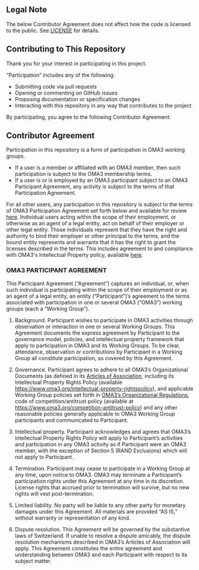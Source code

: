 ## Legal Note

The below Contributor Agreement does not affect how the code is licensed to the public. See [LICENSE](./LICENSE) for details.

## Contributing to This Repository

Thank you for your interest in participating in this project.

“Participation” includes any of the following:
- Submitting code via pull requests
- Opening or commenting on GitHub issues
- Proposing documentation or specification changes
- Interacting with this repository in any way that contributes to the project

By participating, you agree to the following Contributor Agreement:

## Contributor Agreement

Participation in this repository is a form of participation in OMA3 working groups. 

- If a user is a member or affiliated with an OMA3 member, then such participation is subject to the OMA3 membership terms. 
- If a user is or is employed by an OMA3 participant subject to an OMA3 Participant Agreement, any activity is subject to the terms of that Participation Agreement.

For all other users, any participation in this repository is subject to the terms of OMA3 Participation Agreement set forth below and available for review [here](https://cdn.prod.website-files.com/62a88c8ec868deb8bcfa3353/646b9276323aa40616615e6f_OMA3%20Participant%20Agreement%20final%20230505.pdf). Individual users acting within the scope of their employment, or otherwise as an agent of a legal entity, act on behalf of their employer or other legal entity. Those individuals represent that they have the right and authority to bind their employer or other principal to the terms, and the bound entity represents and warrants that it has the right to grant the licenses described in the terms. This includes agreement to and compliance with OMA3's Intellectual Property policy, available [here](https://www.oma3.org/intellectual-property-rights-policy).


### OMA3 PARTICIPANT AGREEMENT 
This Participant Agreement (“Agreement”) captures an individual, or, when such individual is participating within the scope of their employment or as an agent of a legal entity, an entity (“Participant”)’s agreement to the terms associated with participation in one or several OMA3 (“OMA3”) working groups (each a “Working Group”). 

1. Background. Participant wishes to participate in OMA3 activities through observation or interaction in one or several Working Groups. This Agreement documents the express agreement by Participant to the governance model, policies, and intellectual property framework that apply to participation in OMA3 and its Working Groups. To be clear, attendance, observation or contributions by Participant in a Working Group all constitute participation, as covered by this Agreement. 

2. Governance. Participant agrees to adhere to all OMA3’s Organizational Documents (as defined in its [Articles of Association](https://www.oma3.org/articles-of-association), including its Intellectual Property Rights Policy (available https://www.oma3.org/intellectual-property-rightspolicy), and applicable Working Group policies set forth in [OMA3’s Organizational Regulations](https://www.oma3.org/organizational-regulations), code of competition/antitrust policy (available at https://www.oma3.org/competition-antitrust-policy) and any other reasonable policies generally applicable to OMA3 Working Group participants and communicated to Participant. 

3. Intellectual property. Participant acknowledges and agrees that OMA3’s Intellectual Property Rights Policy will apply to Participant’s activities and participation in any OMA3 activity as if Participant were an OMA3 member, with the exception of Section 5 (RAND Exclusions) which will not apply to Participant. 

4. Termination. Participant may cease to participate in a Working Group at any time, upon notice to OMA3. OMA3 may terminate a Participant’s participation rights under this Agreement at any time in its discretion. License rights that accrued prior to termination will survive, but no new rights will vest post-termination. 

5. Limited liability. No party will be liable to any other party for monetary damages under this Agreement. All materials are provided “AS IS,” without warranty or representation of any kind. 

6. Dispute resolution. This Agreement will be governed by the substantive laws of Switzerland. If unable to resolve a dispute amicably, the dispute resolution mechanisms described in OMA3’s Articles of Association will apply. This Agreement constitutes the entire agreement and understanding between OMA3 and each Participant with respect to its subject matter.
